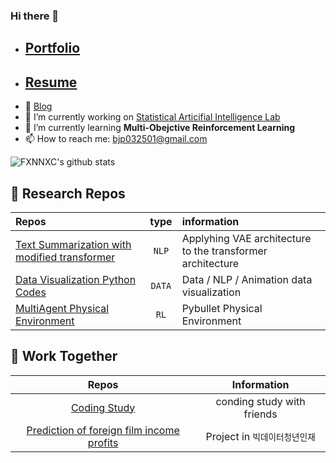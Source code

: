 ### Hi there 👋

<!--
**fxnnxc/fxnnxc** is a ✨ _special_ ✨ repository because its `README.md` (this file) appears on your GitHub profile.

Here are some ideas to get you started:

- 🔭 I’m currently working on [SAIL](http://sailab.kaist.ac.kr/)
- 🌱 I’m currently learning **Text Summarization**
- 👯 I’m looking to collaborate on ...
- 🤔 I’m looking for help with ...
- 💬 Ask me about ...
- 📫 How to reach me: ...
- 😄 Pronouns: ...
- ⚡ Fun fact: ...
-->

- ## [Portfolio](https://www.notion.so/Bumjin-Park-96b2d8c3c97e41589ff6d1b07924e2de)
- ## [Resume](https://www.notion.so/Resume-Bumjin-Park-58957bd1565c422ab83c6162b5560078)
- 👯 [Blog](https://jrc-park.tistory.com/)
- 🔭 I’m currently working on [Statistical Articifial Intelligence Lab](http://sailab.kaist.ac.kr/)
- 🌱 I’m currently learning **Multi-Obejctive Reinforcement Learning**
- 📫 How to reach me: bjp032501@gmail.com  

<kb>

![FXNNXC's github stats](https://github-readme-stats.vercel.app/api?username=fxnnxc&show_icons=true&hide_border=true) 

</kb>

## 🌱 Research Repos

|Repos|type|information|
|:--|:-:|:--|
[Text Summarization with modified transformer ](https://github.com/fxnnxc/text_summarization)|`NLP`|Applyhing VAE architecture to the transformer architecture| 
|[Data Visualization Python Codes](https://github.com/fxnnxc/data/tree/main/visualize)|`DATA`|Data / NLP / Animation data visualization|
|[MultiAgent Physical Environment](https://github.com/fxnnxc/pybullet_multiagent_follow_env)|`RL`|Pybullet Physical Environment|

## 🌱 Work Together

|Repos | Information |
|:-:|:-:|
|[Coding Study](https://github.com/fxnnxc/coding-Break-the-wall) | conding study with friends|
|[Prediction of foreign film income profits](https://github.com/fxnnxc/Prediction-of-foreign-film-income-profits) | Project in `빅데이터청년인재`|
